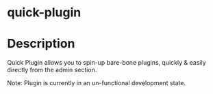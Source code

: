 # quick-plugin

# Description
Quick Plugin allows you to spin-up bare-bone plugins, quickly & easily directly from the admin section.


Note: Plugin is currently in an un-functional development state.
